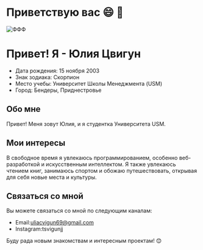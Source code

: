 # Приветствую вас :smile: :tada:
![ФФФ](https://github.com/Iulia1511/IULIA15111/assets/159126852/4e339b4b-855d-4b10-aac8-6c788b29e50b) 
# Привет! Я - Юлия Цвигун


* Дата рождения: 15 ноября 2003  
* Знак зодиака: Скорпион  
* Место учебы: Университет Школы Менеджмента (USM)  
* Город: Бендеры, Приднестровье  

## Обо мне

Привет! Меня зовут Юлия, и я студентка Университета USM. 

## Мои интересы

В свободное время я увлекаюсь программированием, особенно веб-разработкой и искусственным интеллектом. Я также увлекаюсь чтением книг, занимаюсь спортом и обожаю путешествовать, открывая для себя новые места и культуры.

## Связаться со мной

Вы можете связаться со мной по следующим каналам:

- Email:uliacvigun69@gmail.com
- Instagram:tsvigunjj

Буду рада новым знакомствам и интересным проектам! 😊

